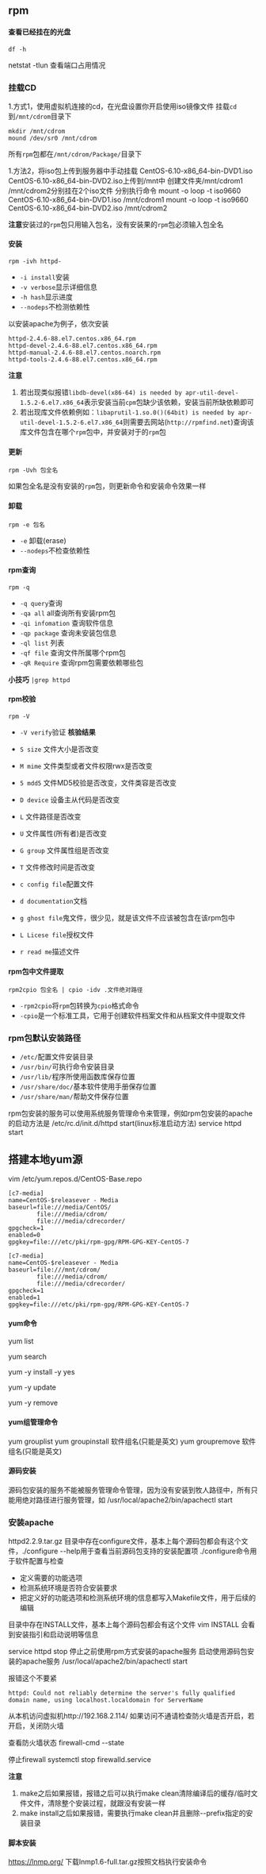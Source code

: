 ## rpm

#### 查看已经挂在的光盘
```
df -h
```
netstat -tlun 查看端口占用情况

### 挂载CD
1.方式1，使用虚拟机连接的cd，在光盘设置你开启使用iso镜像文件
挂载`cd`到`/mnt/cdrom`目录下
```
mkdir /mnt/cdrom
mound /dev/sr0 /mnt/cdrom
```
所有`rpm`包都在`/mnt/cdrom/Package/`目录下

1.方法2，将iso包上传到服务器中手动挂载
CentOS-6.10-x86_64-bin-DVD1.iso CentOS-6.10-x86_64-bin-DVD2.iso上传到/mnt中
创建文件夹/mnt/cdrom1 /mnt/cdrom2分别挂在2个iso文件
分别执行命令
mount -o loop -t iso9660 CentOS-6.10-x86_64-bin-DVD1.iso /mnt/cdrom1
mount -o loop -t iso9660 CentOS-6.10-x86_64-bin-DVD2.iso /mnt/cdrom2



**注意**安装过的`rpm`包只用输入包名，没有安装果的`rpm`包必须输入包全名

#### 安装
```
rpm -ivh httpd-
```

* `-i install`安装
* `-v verbose`显示详细信息
* `-h hash`显示进度
* `--nodeps`不检测依赖性

以安装apache为例子，依次安装
```
httpd-2.4.6-88.el7.centos.x86_64.rpm
httpd-devel-2.4.6-88.el7.centos.x86_64.rpm
httpd-manual-2.4.6-88.el7.centos.noarch.rpm
httpd-tools-2.4.6-88.el7.centos.x86_64.rpm
```

**注意**
1. 若出现类似报错`libdb-devel(x86-64) is needed by apr-util-devel-1.5.2-6.el7.x86_64`表示安装当前`cpm`包缺少该依赖，安装当前所缺依赖即可
2. 若出现库文件依赖例如：`libaprutil-1.so.0()(64bit) is needed by apr-util-devel-1.5.2-6.el7.x86_64`则需要去网站(`http://rpmfind.net`)查询该库文件包含在哪个`rpm`包中，并安装对于的`rpm`包

#### 更新
```
rpm -Uvh 包全名 
```

如果包全名是没有安装的`rpm`包，则更新命令和安装命令效果一样

#### 卸载
```
rpm -e 包名
```

* `-e` 卸载(erase)
* `--nodeps`不检查依赖性


#### rpm查询
```
rpm -q
```

* `-q query`查询
* `-qa all` all查询所有安装rpm包
* `-qi infomation` 查询软件信息
* `-qp package` 查询未安装包信息
* `-ql list` 列表
* `-qf file` 查询文件所属哪个rpm包
* `-qR Require` 查询rpm包需要依赖哪些包

**小技巧** `|grep httpd`


#### rpm校验
```
rpm -V
```

* `-V verify`验证
**核验结果**

* `S size` 文件大小是否改变
* `M mime` 文件类型或者文件权限rwx是否改变
* `5 mdd5` 文件MD5校验是否改变，文件类容是否改变
* `D device` 设备主从代码是否改变
* `L` 文件路径是否改变
* `U` 文件属性(所有者)是否改变
* `G group` 文件属性组是否改变
* `T` 文件修改时间是否改变

* `c config file`配置文件
* `d documentation`文档
* `g ghost file`鬼文件，很少见，就是该文件不应该被包含在该rpm包中
* `L Licese file`授权文件
* `r read me`描述文件

#### rpm包中文件提取
```
rpm2cpio 包全名 | cpio -idv .文件绝对路径
```
* `-rpm2cpio`将`rpm`包转换为`cpio`格式命令
* `-cpio`是一个标准工具，它用于创建软件档案文件和从档案文件中提取文件


### rpm包默认安装路径

* `/etc/`配置文件安装目录
* `/usr/bin/`可执行命令安装目录
* `/usr/lib/`程序所使用函数库保存位置
* `/usr/share/doc/`基本软件使用手册保存位置
* `/usr/share/man/`帮助文件保存位置

rpm包安装的服务可以使用系统服务管理命令来管理，例如rpm包安装的apache的启动方法是
/etc/rc.d/init.d/httpd start(linux标准启动方法)
service httpd start

## 搭建本地yum源
vim /etc/yum.repos.d/CentOS-Base.repo

```
[c7-media]
name=CentOS-$releasever - Media
baseurl=file:///media/CentOS/
        file:///media/cdrom/
        file:///media/cdrecorder/
gpgcheck=1
enabled=0
gpgkey=file:///etc/pki/rpm-gpg/RPM-GPG-KEY-CentOS-7
```

```
[c7-media]
name=CentOS-$releasever - Media
baseurl=file:///mnt/cdrom/
        file:///media/cdrom/
        file:///media/cdrecorder/
gpgcheck=1
enabled=1
gpgkey=file:///etc/pki/rpm-gpg/RPM-GPG-KEY-CentOS-7
```

#### yum命令

yum list

yum search

yum -y install
-y yes

yum -y update

yum -y remove


#### yum组管理命令

yum grouplist 
yum groupinstall 软件组名(只能是英文)
yum groupremove 软件组名(只能是英文)

#### 源码安装

源码包安装的服务不能被服务管理命令管理，因为没有安装到牧人路径中，所有只能用绝对路径进行服务管理，如
/usr/local/apache2/bin/apachectl start

### 安装apache
httpd2.2.9.tar.gz
目录中存在configure文件，基本上每个源码包都会有这个文件，./configure --help用于查看当前源码包支持的安装配置项
./configure命令用于软件配置与检查
* 定义需要的功能选项
* 检测系统环境是否符合安装要求
* 把定义好的功能选项和检测系统环境的信息都写入Makefile文件，用于后续的编辑

目录中存在INSTALL文件，基本上每个源码包都会有这个文件
vim INSTALL 会看到安装指引和启动说明等信息



service httpd stop 停止之前使用rpm方式安装的apache服务
启动使用源码包安装的apache服务  /usr/local/apache2/bin/apachectl start

报错这个不要紧
```
httpd: Could not reliably determine the server's fully qualified domain name, using localhost.localdomain for ServerName

```

从本机访问虚拟机http://192.168.2.114/
如果访问不通请检查防火墙是否开启，若开启，关闭防火墙

查看防火墙状态
firewall-cmd --state

停止firewall
systemctl stop firewalld.service

**注意**
1. make之后如果报错，报错之后可以执行make clean清除编译后的缓存/临时文件文件，清除整个安装过程，就跟没有安装一样
2. make install之后如果报错，需要执行make clean并且删除--prefix指定的安装目录


#### 脚本安装

https://lnmp.org/
下载lnmp1.6-full.tar.gz按照文档执行安装命令